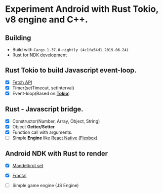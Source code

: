 # Experiment Android with Rust Tokio, v8 engine and C++.

## Building
  - Build with `Cargo 1.37.0-nightly (4c1fa54d1 2019-06-24)`
  - [Rust for NDK development](https://hoangpq.github.io/posts/rust-ndk/)

## Rust Tokio to build Javascript event-loop.
  - [x] [Fetch API](https://developer.mozilla.org/en-US/docs/Web/API/Fetch_API)
  - [x] Timer(setTimeout, setInterval)
  - [x] Event-loop(Based on [**Tokio**](https://tokio.rs/))
  
## Rust - Javascript bridge.
  - [x] Constructor(Number, Array, Object, String)
  - [x] Object **Getter/Setter**
  - [x] Function call with arguments.
  - [ ] Simple **Engine** like [React Native (Flexbox)](https://facebook.github.io/react-native)
  
## Android NDK with Rust to render
  - [x] [Mandelbrot set](https://en.wikipedia.org/wiki/Mandelbrot_set)
  - [x] [Fractal](https://en.wikipedia.org/wiki/Fractal)
  - [ ] Simple game engine (JS Engine)
  
